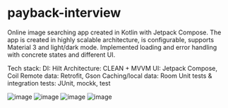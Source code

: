 # payback-interview
Online image searching app created in Kotlin with Jetpack Compose.
The app is created in highly scalable architecture, is configurable, supports Material 3 and light/dark mode. 
Implemented loading and error handling with concrete states and different UI.

Tech stack:
DI: Hilt
Architecture: CLEAN + MVVM
UI: Jetpack Compose, Coil
Remote data: Retrofit, Gson
Caching/local data: Room
Unit tests & integration tests: JUnit, mockk, test

![image](https://github.com/daddyjasiu/payback-interview/assets/65863073/56b09149-78ed-4bf7-b535-08d4a6079353)
![image](https://github.com/daddyjasiu/payback-interview/assets/65863073/3242d22a-52b4-46c7-85e7-2078830ab084)
![image](https://github.com/daddyjasiu/payback-interview/assets/65863073/b608e545-c0a7-4fd4-89df-b8c84ee0950b)
![image](https://github.com/daddyjasiu/payback-interview/assets/65863073/a596daa9-7f54-42fe-9748-11f240fc3173)

